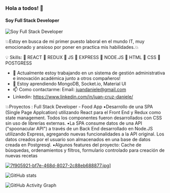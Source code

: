 ###   Hola a todos! 👋
#### Soy Full Stack Developer
![Soy Full Stack Developer](https://images.pexels.com/photos/270404/pexels-photo-270404.jpeg?auto=compress&cs=tinysrgb&dpr=2&h=650&w=940)

💥Estoy en busca de mi primer puesto laboral en el mundo IT, muy emocionado y ansioso por poner en practica mis habilidades.💥

💡 Skills:  🔴 REACT
            🔴 REDUX
            🔴 JS
            🔴 EXPRESS
            🔴 NODE.JS
            🔴 HTML
            🔴 CSS
            🔴 POSTGRESS

- 🔭 Actualmente estoy trabajando en un sistema de gestión administrativa e innovación académica junto a otros compañeros! 
- 🌱 Estoy aprendiendo MongoDB, Socket.io, Material UI 
- 📫 Como contactarme: Email: juandaniele@gmail.com 
- Linkedin: https://www.linkedin.com/in/juan-cruz-daniele/

💥Proyectos : Full Stack Developer - Food App
        ▪️Desarrollo de una SPA (Single Page Applcation)
    utilizando React para el Front End y Redux como state
    management. Todos los componentes fueron
    desarrollados con CSS sin uso de librerías externas.
        ▪️La SPA consume datos de una API ("spoonacular
    API") a través de un Back End desarrollado en
    Node.JS utilizando Express, agregando nuevas
    funcionalidades a la API original. Los datos creados
    por el usuario son almacenados en una base de
    datos creada en Postgresql.
        ▪️Algunos features del proyecto: Cache de búsquedas,
    ordenamientos y filtros, formulario controlado para
    creación de nuevas recetas

[![7f905921-bf7e-468d-8027-2c88eb688877.jpg](https://i.postimg.cc/G3gQDWfT/7f905921-bf7e-468d-8027-2c88eb688877.jpg)](https://postimg.cc/Hj5XDhdT)]




![GitHub stats](https://github-readme-stats.vercel.app/api?username=Juandaniele&show_icons=true)  

![GitHub Activity Graph](https://activity-graph.herokuapp.com/graph?username=Juandaniele)  

